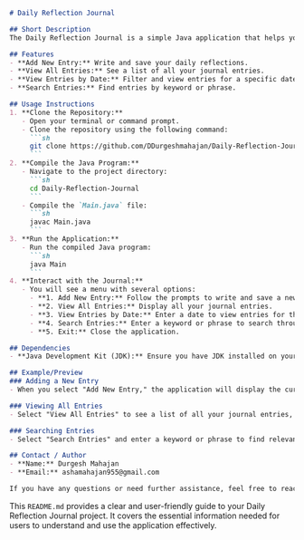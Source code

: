 ```markdown
# Daily Reflection Journal

## Short Description
The Daily Reflection Journal is a simple Java application that helps you keep track of your daily thoughts and reflections. It allows you to add, view, and search through your journal entries, making it a valuable tool for personal growth and self-reflection.

## Features
- **Add New Entry:** Write and save your daily reflections.
- **View All Entries:** See a list of all your journal entries.
- **View Entries by Date:** Filter and view entries for a specific date.
- **Search Entries:** Find entries by keyword or phrase.

## Usage Instructions
1. **Clone the Repository:**
   - Open your terminal or command prompt.
   - Clone the repository using the following command:
     ```sh
     git clone https://github.com/DDurgeshmahajan/Daily-Reflection-Journal.git
     ```
2. **Compile the Java Program:**
   - Navigate to the project directory:
     ```sh
     cd Daily-Reflection-Journal
     ```
   - Compile the `Main.java` file:
     ```sh
     javac Main.java
     ```
3. **Run the Application:**
   - Run the compiled Java program:
     ```sh
     java Main
     ```
4. **Interact with the Journal:**
   - You will see a menu with several options:
     - **1. Add New Entry:** Follow the prompts to write and save a new entry.
     - **2. View All Entries:** Display all your journal entries.
     - **3. View Entries by Date:** Enter a date to view entries for that specific day.
     - **4. Search Entries:** Enter a keyword or phrase to search through your entries.
     - **5. Exit:** Close the application.

## Dependencies
- **Java Development Kit (JDK):** Ensure you have JDK installed on your system. You can download it from the official Oracle website or use an open-source version like OpenJDK.

## Example/Preview
### Adding a New Entry
- When you select "Add New Entry," the application will display the current date and prompt you to write your entry. Type `END_ENTRY` on a new line to finish and save your entry.

### Viewing All Entries
- Select "View All Entries" to see a list of all your journal entries, sorted by date.

### Searching Entries
- Select "Search Entries" and enter a keyword or phrase to find relevant entries.

## Contact / Author
- **Name:** Durgesh Mahajan
- **Email:** ashamahajan955@gmail.com

If you have any questions or need further assistance, feel free to reach out to me.
```

This `README.md` provides a clear and user-friendly guide to your Daily Reflection Journal project. It covers the essential information needed for users to understand and use the application effectively.